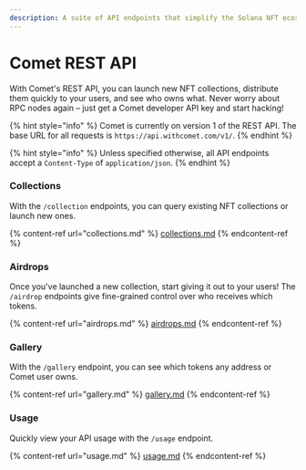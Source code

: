 ```yaml
---
description: A suite of API endpoints that simplify the Solana NFT ecosystem.
---
```


# Comet REST API

With Comet's REST API, you can launch new NFT collections, distribute them quickly to your users, and see who owns what. Never worry about RPC nodes again – just get a Comet developer API key and start hacking!

{% hint style="info" %}
Comet is currently on version 1 of the REST API. The base URL for all requests is `https://api.withcomet.com/v1/`.
{% endhint %}

{% hint style="info" %}
Unless specified otherwise, all API endpoints accept a `Content-Type` of `application/json`.
{% endhint %}

### Collections

With the `/collection` endpoints, you can query existing NFT collections or launch new ones.

{% content-ref url="collections.md" %}
[collections.md](collections.md)
{% endcontent-ref %}

### Airdrops

Once you've launched a new collection, start giving it out to your users! The `/airdrop` endpoints give fine-grained control over who receives which tokens.

{% content-ref url="airdrops.md" %}
[airdrops.md](airdrops.md)
{% endcontent-ref %}

### Gallery

With the `/gallery` endpoint, you can see which tokens any address or Comet user owns.

{% content-ref url="gallery.md" %}
[gallery.md](gallery.md)
{% endcontent-ref %}

### Usage

Quickly view your API usage with the `/usage` endpoint.

{% content-ref url="usage.md" %}
[usage.md](usage.md)
{% endcontent-ref %}

